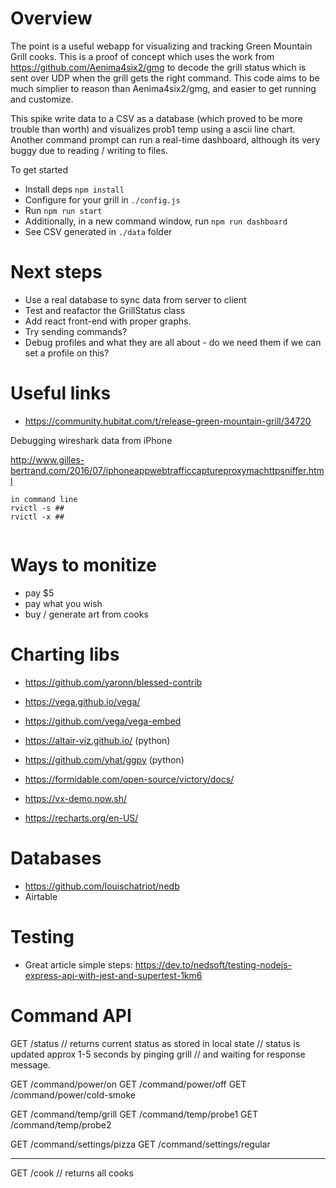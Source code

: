 
# Overview

The point is a useful webapp for visualizing and tracking Green Mountain Grill cooks. This is a proof of concept which uses the work from https://github.com/Aenima4six2/gmg to decode the grill status which is sent over UDP when the grill gets the right command. This code aims to be much simplier to reason than Aenima4six2/gmg, and easier to get running and customize. 

This spike write data to a CSV as a database (which proved to be more trouble than worth) and visualizes prob1 temp using a ascii line chart. Another command prompt can run a real-time dashboard, although its very buggy due to reading / writing to files. 

To get started 

- Install deps `npm install`
- Configure for your grill in `./config.js`
- Run `npm run start`
- Additionally, in a new command window, run `npm run dashboard`
- See CSV generated in `./data` folder

# Next steps

- Use a real database to sync data from server to client
- Test and reafactor the GrillStatus class
- Add react front-end with proper graphs.
- Try sending commands? 
- Debug profiles and what they are all about - do we need them if we can set a profile on this? 




# Useful links

- https://community.hubitat.com/t/release-green-mountain-grill/34720

Debugging wireshark data from iPhone 

http://www.gilles-bertrand.com/2016/07/iphoneappwebtrafficcaptureproxymachttpsniffer.html


```
in command line
rvictl -s ##
rvictl -x ##


```

# Ways to monitize

- pay $5
- pay what you wish
- buy / generate art from cooks


# Charting libs

- https://github.com/yaronn/blessed-contrib
- https://vega.github.io/vega/
- https://github.com/vega/vega-embed
- https://altair-viz.github.io/ (python)
- https://github.com/yhat/ggpy (python)



- https://formidable.com/open-source/victory/docs/
- https://vx-demo.now.sh/
- https://recharts.org/en-US/


# Databases

- https://github.com/louischatriot/nedb
- Airtable


# Testing

- Great article simple steps: https://dev.to/nedsoft/testing-nodejs-express-api-with-jest-and-supertest-1km6


# Command API

GET /status
// returns current status as stored in local state
// status is updated approx 1-5 seconds by pinging grill
// and waiting for response message.

GET /command/power/on
GET /command/power/off
GET /command/power/cold-smoke

GET /command/temp/grill
GET /command/temp/probe1
GET /command/temp/probe2

GET /command/settings/pizza
GET /command/settings/regular

-------

GET /cook
// returns all cooks 

